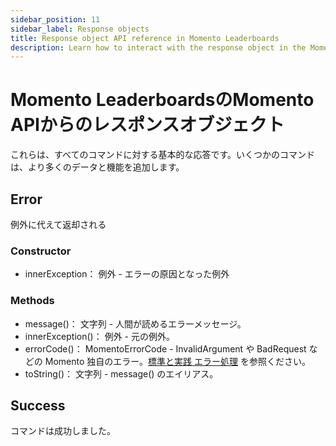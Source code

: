 ```yaml
---
sidebar_position: 11
sidebar_label: Response objects
title: Response object API reference in Momento Leaderboards
description: Learn how to interact with the response object in the Momento API for Leaderboards.
---
```


# Momento LeaderboardsのMomento APIからのレスポンスオブジェクト

これらは、すべてのコマンドに対する基本的な応答です。いくつかのコマンドは、より多くのデータと機能を追加します。

## Error

例外に代えて返却される

### Constructor

- innerException： 例外 - エラーの原因となった例外

### Methods

- message()： 文字列 - 人間が読めるエラーメッセージ。
- innerException()： 例外 - 元の例外。
- errorCode()： MomentoErrorCode - InvalidArgument や BadRequest などの Momento 独自のエラー。[標準と実践 エラー処理](https://github.com/momentohq/standards-and-practices/blob/main/docs/client-specifications/error-handling.md) を参照ください。
- toString()： 文字列 - message() のエイリアス。

## Success

コマンドは成功しました。